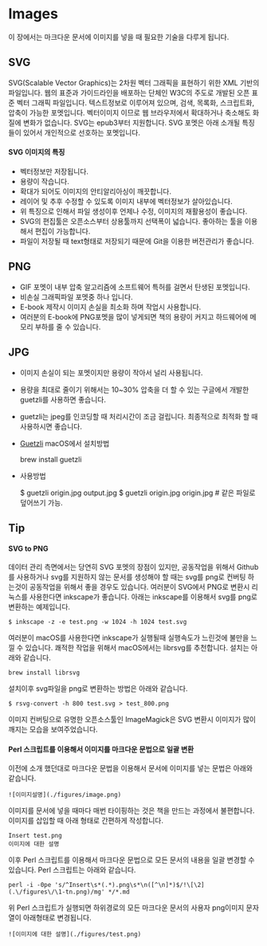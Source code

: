 
# Images
이 장에서는 마크다운 문서에 이미지를 넣을 때 필요한 기술을 다루게 됩니다.

## SVG
SVG(Scalable Vector Graphics)는 2차원 벡터 그래픽을 표현하기 위한 XML 기반의 파일입니다.
웹의 표준과 가이드라인을 배포하는 단체인 W3C의 주도로 개발된 오픈 표준 벡터 그래픽 파일입니다.
텍스트정보로 이루어져 있으며, 검색, 목록화, 스크립트화, 압축이 가능한 포멧입니다. 벡터이미지 이므로 웹 브라우저에서 확대하거나 축소해도 화질에 변화가 없습니다.
SVG는 epub3부터 지원합니다.
SVG 포멧은 아래 소개될 특징들이 있어서 개인적으로 선호하는 포멧입니다.

#### SVG 이미지의 특징
- 벡터정보만 저장됩니다.
- 용량이 작습니다.
- 확대가 되어도 이미지의 안티알리아싱이 깨끗합니다.
- 레이어 및 추후 수정할 수 있도록 이미지 내부에 벡터정보가 살아있습니다.
- 위 특징으로 인해서 파일 생성이후 언제나 수정, 이미지의 재활용성이 좋습니다.
- SVG의 편집툴은 오픈소스부터 상용툴까지 선택폭이 넓습니다. 좋아하는 툴을 이용해서 편집이 가능합니다.
- 파일이 저장될 때 text형태로 저장되기 때문에 Git을 이용한 버전관리가 좋습니다.

## PNG
- GIF 포멧이 내부 압축 알고리즘에 소프트웨어 특허를 걸면서 탄생된 포멧입니다.
- 비손실 그래픽파일 포멧중 하나 입니다.
- E-book 제작시 이미지 손실을 최소화 하며 작업시 사용합니다.
- 여러분의 E-book에 PNG포멧을 많이 넣게되면 책의 용량이 커지고 하드웨어에 메모리 부하를 줄 수 있습니다.

## JPG
- 이미지 손실이 되는 포멧이지만 용량이 작아서 널리 사용됩니다.
- 용량을 최대로 줄이기 위해서는 10~30% 압축을 더 할 수 있는 구글에서 개발한 guetzli를 사용하면 좋습니다.
- guetzli는 jpeg를 인코딩할 때 처리시간이 조금 걸립니다. 최종적으로 최적화 할 때 사용하시면 좋습니다.
- [Guetzli](https://github.com/google/guetzli) macOS에서 설치방법
	
	brew install guetzli

- 사용방법
	
	$ guetzli origin.jpg output.jpg
	$ guetzli origin.jpg origin.jpg # 같은 파일로 덮어쓰기 가능.

## Tip
#### SVG to PNG
데이터 관리 측면에서는 당연히 SVG 포멧의 장점이 있지만, 공동작업을 위해서 
Github를 사용하거나 svg를 지원하지 않는 문서를 생성해야 할 때는 svg를 png로 컨버팅 하는것이
공동작업을 위해서 좋을 경우도 있습니다.
여러분이 SVG에서 PNG로 변환시 리눅스를 사용한다면 inkscape가 좋습니다.
아래는 inkscape를 이용해서 svg를 png로 변환하는 예제입니다.

	$ inkscape -z -e test.png -w 1024 -h 1024 test.svg

여러분이 macOS를 사용한다면 inkscape가 실행될때 실행속도가 느린것에 불만을 느낄 수 있습니다.
쾌적한 작업을 위해서 macOS에서는 librsvg를 추천합니다. 설치는 아래와 같습니다.

	brew install librsvg

설치이후 svg파일을 png로 변환하는 방법은 아래와 같습니다.
	
	$ rsvg-convert -h 800 test.svg > test_800.png

이미지 컨버팅으로 유명한 오픈소스툴인 ImageMagick은 SVG 변환시 이미지가 많이 깨지는 모습을 보여주었습니다.

#### Perl 스크립트를 이용해서 이미지를 마크다운 문법으로 일괄 변환
이전에 소개 했던대로 마크다운 문법을 이용해서 문서에 이미지를 넣는 문법은 아래와 같습니다.
	
	![이미지설명](./figures/image.png)

이미지를 문서에 넣을 때마다 매번 타이핑하는 것은 책을 만드는 과정에서 불편합니다.
이미지를 삽입할 때 아래 형태로 간편하게 작성합니다.

	Insert test.png
	이미지에 대한 설명

이후 Perl 스크립트를 이용해서 마크다운 문법으로 모든 문서의 내용을 일괄 변경할 수 있습니다.
Perl 스크립트는 아래와 같습니다.

	perl -i -0pe 's/^Insert\s*(.*).png\s*\n([^\n]*)$/!\[\2](.\/figures\/\1-tn.png)/mg' */*.md

위 Perl 스크립트가 실행되면 하위경로의 모든 마크다운 문서의 사용자 png이미지 문자열이 아래형태로 변경됩니다.

	![이미지에 대한 설명](./figures/test.png)

